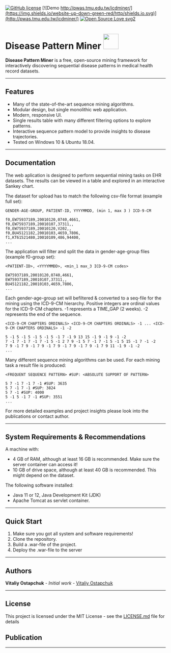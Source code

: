[![GitHub license](https://img.shields.io/github/license/Naereen/StrapDown.js.svg)](LICENCE.md)
[![Demo http://pwas.tmu.edu.tw/icdminer/](https://img.shields.io/website-up-down-green-red/http/shields.io.svg)](http://pwas.tmu.edu.tw/icdminer/)
[![Open Source Love svg2](https://badges.frapsoft.com/os/v2/open-source.svg?v=103)](https://github.com/ellerbrock/open-source-badges/)


# Disease Pattern Miner <img src="https://github.com/vitaliy-ostapchuk93/disease-pattern-miner/blob/master/PatternMiner/app/src/main/webapp/resources/static/img/logo.png" width="48">

**Disease Pattern Miner** is a free, open-source mining framework for interactively discovering sequential disease patterns in medical health record datasets.

******

## Features

- Many of the state-of-the-art sequence mining algorithms.
- Modular design, but single monolithic web application.
- Modern, responsive UI.
- Single results table with many different filtering options to explore patterns.
- Interactive sequence pattern model to provide insights to disease trajectories.
- Tested on Windows 10 & Ubuntu 18.04.

******

## Documentation

The web aplication is designed to perform sequential mining tasks on EHR datasets. 
The results can be viewed in a table and explored in an interactive Sankey chart.

The dataset for upload has to match the following csv-file format (example full set):
```
GENDER-AGE-GROUP, PATIENT-ID, YYYYMMDD, (min 1, max 3 ) ICD-9-CM 

f0,EW75937189,20010120,0740,4661,
f0,EW75937189,20010107,37311,,
f0,EW75937189,20010120,V202,,
f0,BU45121182,20010103,4659,7806,
f1,KT61521480,20010109,486,94400,
...
```

The application will filter and split the data in gender-age-group files (example f0-group set):
```
<PATIENT-ID>, <YYYYMMDD>, <min_1 max_3 ICD-9-CM codes>

EW75937189,20010120,0740,4661,
EW75937189,20010107,37311,,
BU45121182,20010103,4659,7806,
...
```

Each gender-age-group set will befiltered & converted to a seq-file for the mining using the ICD-9-CM hierarchy.
Positive integers are ordinal values for the ICD-9-CM chapters. -1 represents a TIME_GAP (2 weeks). -2 represents the end of the sequence.
```
<ICD-9-CM CHAPTERS ORDINALS> <ICD-9-CM CHAPTERS ORDINALS> -1 ... <ICD-9-CM CHAPTERS ORDINALS> -1 -2

5 -1 5 -1 5 -1 5 -1 5 -1 7 -1 9 13 15 -1 9 -1 9 -1 -2
7 -1 7 -1 7 -1 7 -1 5 -1 2 7 9 -1 5 7 -1 7 -1 5 -1 5 15 -1 7 -1 -2
7 9 -1 7 9 -1 7 9 -1 7 9 -1 7 9 -1 7 9 -1 7 9 11 -1 9 -1 -2
...
```

Many different sequence mining algorithms can be used. For each mining task a result file is produced:
```
<FREQUENT SEQUENCE PATTERN> #SUP: <ABSOLUTE SUPPORT OF PATTERN>

5 7 -1 7 -1 7 -1 #SUP: 3635
5 7 -1 7 -1 #SUP: 3824
5 7 -1 #SUP: 4000
5 -1 5 -1 7 -1 #SUP: 3551
...
```


For more detailed examples and project insights please look into the publications or contact author.


******

## System Requirements & Recommendations

A machine with:
- 4 GB of RAM, although at least 16 GB is recommended. Make sure the server container can access it!
- 10 GB of drive space, although at least 40 GB is recommended. This might depend on the dataset.

The following software installed:
- Java 11 or 12, Java Development Kit (JDK)
- Apache Tomcat as servlet container.

******

## Quick Start

1) Make sure you got all system and software requirements!
2) Clone the repository.
3) Build a .war-file of the project.
4) Deploy the .war-file to the server

******

## Authors
**Vitaliy Ostapchuk** - *Initial work* - [Vitaliy Ostapchuk](mailto:vostapch@stud.hs-heilbronn.de)
******


## License

This project is licensed under the MIT License - see the [LICENSE.md](LICENSE.md) file for details

## Publication


******
